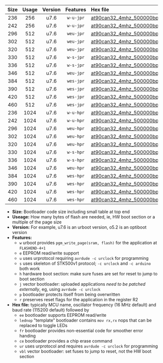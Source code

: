 |Size|Usage|Version|Features|Hex file|
|:-:|:-:|:-:|:-:|:--|
|236|256|u7.6|`w-u-jpr`|[at90can32_4mhz_500000bps_ur_vbl.hex](https://raw.githubusercontent.com/stefanrueger/urboot/main/at90can32_4mhz_500000bps_ur_vbl.hex)|
|242|256|u7.6|`w-u-jpr`|[at90can32_4mhz_500000bps_lednop_ur_vbl.hex](https://raw.githubusercontent.com/stefanrueger/urboot/main/at90can32_4mhz_500000bps_lednop_ur_vbl.hex)|
|296|512|u7.6|`weu-jpr`|[at90can32_4mhz_500000bps_ee_ur_vbl.hex](https://raw.githubusercontent.com/stefanrueger/urboot/main/at90can32_4mhz_500000bps_ee_ur_vbl.hex)|
|302|512|u7.6|`weu-jpr`|[at90can32_4mhz_500000bps_ee_lednop_ur_vbl.hex](https://raw.githubusercontent.com/stefanrueger/urboot/main/at90can32_4mhz_500000bps_ee_lednop_ur_vbl.hex)|
|320|512|u7.6|`weu-jpr`|[at90can32_4mhz_500000bps_ee_lednop_fr_ur_vbl.hex](https://raw.githubusercontent.com/stefanrueger/urboot/main/at90can32_4mhz_500000bps_ee_lednop_fr_ur_vbl.hex)|
|330|512|u7.6|`w-s-jpr`|[at90can32_4mhz_500000bps_vbl.hex](https://raw.githubusercontent.com/stefanrueger/urboot/main/at90can32_4mhz_500000bps_vbl.hex)|
|336|512|u7.6|`w-s-jpr`|[at90can32_4mhz_500000bps_lednop_vbl.hex](https://raw.githubusercontent.com/stefanrueger/urboot/main/at90can32_4mhz_500000bps_lednop_vbl.hex)|
|346|512|u7.6|`weu-jpr`|[at90can32_4mhz_500000bps_ee_lednop_fr_ce_ur_vbl.hex](https://raw.githubusercontent.com/stefanrueger/urboot/main/at90can32_4mhz_500000bps_ee_lednop_fr_ce_ur_vbl.hex)|
|384|512|u7.6|`wes-jpr`|[at90can32_4mhz_500000bps_ee_vbl.hex](https://raw.githubusercontent.com/stefanrueger/urboot/main/at90can32_4mhz_500000bps_ee_vbl.hex)|
|390|512|u7.6|`wes-jpr`|[at90can32_4mhz_500000bps_ee_lednop_vbl.hex](https://raw.githubusercontent.com/stefanrueger/urboot/main/at90can32_4mhz_500000bps_ee_lednop_vbl.hex)|
|420|512|u7.6|`wes-jpr`|[at90can32_4mhz_500000bps_ee_lednop_fr_vbl.hex](https://raw.githubusercontent.com/stefanrueger/urboot/main/at90can32_4mhz_500000bps_ee_lednop_fr_vbl.hex)|
|460|512|u7.6|`wes-jpr`|[at90can32_4mhz_500000bps_ee_lednop_fr_ce_vbl.hex](https://raw.githubusercontent.com/stefanrueger/urboot/main/at90can32_4mhz_500000bps_ee_lednop_fr_ce_vbl.hex)|
|236|1024|u7.6|`w-u-hpr`|[at90can32_4mhz_500000bps_ur.hex](https://raw.githubusercontent.com/stefanrueger/urboot/main/at90can32_4mhz_500000bps_ur.hex)|
|242|1024|u7.6|`w-u-hpr`|[at90can32_4mhz_500000bps_lednop_ur.hex](https://raw.githubusercontent.com/stefanrueger/urboot/main/at90can32_4mhz_500000bps_lednop_ur.hex)|
|296|1024|u7.6|`weu-hpr`|[at90can32_4mhz_500000bps_ee_ur.hex](https://raw.githubusercontent.com/stefanrueger/urboot/main/at90can32_4mhz_500000bps_ee_ur.hex)|
|302|1024|u7.6|`weu-hpr`|[at90can32_4mhz_500000bps_ee_lednop_ur.hex](https://raw.githubusercontent.com/stefanrueger/urboot/main/at90can32_4mhz_500000bps_ee_lednop_ur.hex)|
|320|1024|u7.6|`weu-hpr`|[at90can32_4mhz_500000bps_ee_lednop_fr_ur.hex](https://raw.githubusercontent.com/stefanrueger/urboot/main/at90can32_4mhz_500000bps_ee_lednop_fr_ur.hex)|
|330|1024|u7.6|`w-s-hpr`|[at90can32_4mhz_500000bps.hex](https://raw.githubusercontent.com/stefanrueger/urboot/main/at90can32_4mhz_500000bps.hex)|
|336|1024|u7.6|`w-s-hpr`|[at90can32_4mhz_500000bps_lednop.hex](https://raw.githubusercontent.com/stefanrueger/urboot/main/at90can32_4mhz_500000bps_lednop.hex)|
|346|1024|u7.6|`weu-hpr`|[at90can32_4mhz_500000bps_ee_lednop_fr_ce_ur.hex](https://raw.githubusercontent.com/stefanrueger/urboot/main/at90can32_4mhz_500000bps_ee_lednop_fr_ce_ur.hex)|
|384|1024|u7.6|`wes-hpr`|[at90can32_4mhz_500000bps_ee.hex](https://raw.githubusercontent.com/stefanrueger/urboot/main/at90can32_4mhz_500000bps_ee.hex)|
|390|1024|u7.6|`wes-hpr`|[at90can32_4mhz_500000bps_ee_lednop.hex](https://raw.githubusercontent.com/stefanrueger/urboot/main/at90can32_4mhz_500000bps_ee_lednop.hex)|
|420|1024|u7.6|`wes-hpr`|[at90can32_4mhz_500000bps_ee_lednop_fr.hex](https://raw.githubusercontent.com/stefanrueger/urboot/main/at90can32_4mhz_500000bps_ee_lednop_fr.hex)|
|460|1024|u7.6|`wes-hpr`|[at90can32_4mhz_500000bps_ee_lednop_fr_ce.hex](https://raw.githubusercontent.com/stefanrueger/urboot/main/at90can32_4mhz_500000bps_ee_lednop_fr_ce.hex)|

- **Size:** Bootloader code size including small table at top end
- **Useage:** How many bytes of flash are needed, ie, HW boot section or a multiple of the page size
- **Version:** For example, u7.6 is an urboot version, o5.2 is an optiboot version
- **Features:**
  + `w` urboot provides `pgm_write_page(sram, flash)` for the application at `FLASHEND-4+1`
  + `e` EEPROM read/write support
  + `u` uses urprotocol requiring `avrdude -c urclock` for programming
  + `s` uses skeleton of STK500v1 protocol; `-c urclock` and `-c arduino` both work
  + `h` hardware boot section: make sure fuses are set for reset to jump to boot section
  + `j` vector bootloader: uploaded applications *need to be patched externally*, eg, using `avrdude -c urclock`
  + `p` bootloader protects itself from being overwritten
  + `r` preserves reset flags for the application in the register R2
- **Hex file:** typically MCU name, oscillator frequency (16 MHz default) and baud rate (115200 default) followed by
  + `ee` bootloader supports EEPROM read/write
  + `lednop` "template" bootloader contains `mov rx,rx` nops that can be replaced to toggle LEDs
  + `fr` bootloader provides non-essential code for smoother error handing
  + `ce` bootloader provides a chip erase command
  + `ur` uses urprotocol and requires `avrdude -c urclock` for programming
  + `vbl` vector bootloader: set fuses to jump to reset, not the HW boot section
